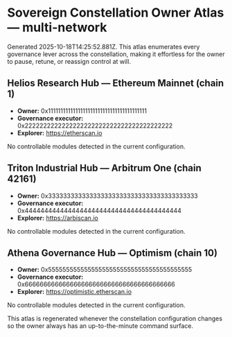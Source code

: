 # Sovereign Constellation Owner Atlas — multi-network

Generated 2025-10-18T14:25:52.881Z. This atlas enumerates every governance lever across the constellation, making it effortless for the owner to pause, retune, or reassign control at will.

## Helios Research Hub — Ethereum Mainnet (chain 1)

- **Owner:** 0x1111111111111111111111111111111111111111
- **Governance executor:** 0x2222222222222222222222222222222222222222
- **Explorer:** https://etherscan.io

No controllable modules detected in the current configuration.

## Triton Industrial Hub — Arbitrum One (chain 42161)

- **Owner:** 0x3333333333333333333333333333333333333333
- **Governance executor:** 0x4444444444444444444444444444444444444444
- **Explorer:** https://arbiscan.io

No controllable modules detected in the current configuration.

## Athena Governance Hub — Optimism (chain 10)

- **Owner:** 0x5555555555555555555555555555555555555555
- **Governance executor:** 0x6666666666666666666666666666666666666666
- **Explorer:** https://optimistic.etherscan.io

No controllable modules detected in the current configuration.

This atlas is regenerated whenever the constellation configuration changes so the owner always has an up-to-the-minute command surface.

